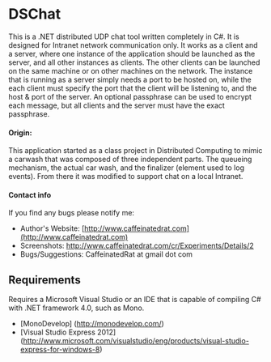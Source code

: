 DSChat
===========

This is a .NET distributed UDP chat tool written completely in C#.  It is designed for Intranet network communication only.  It works as a client and a server, where one instance of the application should be launched as the server, and all other instances as clients.  The other clients can be launched on the same machine or on other machines on the network.  The instance that is running as a server simply needs a port to be hosted on, while the each client must specify the port that the client will be listening to, and the host & port of the server.  An optional passphrase can be used to encrypt each message, but all clients and the server must have the exact passphrase.

#### Origin:

This application started as a class project in Distributed Computing to mimic a carwash that was composed of three independent parts.  The queueing mechanism, the actual car wash, and the finalizer (element used to log events).  From there it was modified to support chat on a local Intranet.

#### Contact info

If you find any bugs please notify me:

* Author's Website: [http://www.caffeinatedrat.com](http://www.caffeinatedrat.com)
* Screenshots: http://www.caffeinatedrat.com/cr/Experiments/Details/2
* Bugs/Suggestions: CaffeinatedRat at gmail dot com

Requirements
------------

Requires a Microsoft Visual Studio or an IDE that is capable of compiling C# with .NET framework 4.0, such as Mono.

* [MonoDevelop] (http://monodevelop.com/)
* [Visual Studio Express 2012] (http://www.microsoft.com/visualstudio/eng/products/visual-studio-express-for-windows-8)

